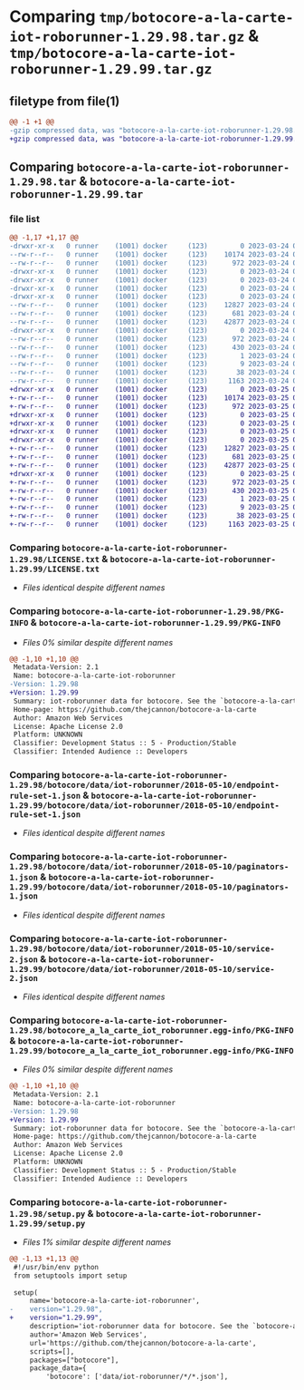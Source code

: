 # Comparing `tmp/botocore-a-la-carte-iot-roborunner-1.29.98.tar.gz` & `tmp/botocore-a-la-carte-iot-roborunner-1.29.99.tar.gz`

## filetype from file(1)

```diff
@@ -1 +1 @@
-gzip compressed data, was "botocore-a-la-carte-iot-roborunner-1.29.98.tar", last modified: Fri Mar 24 01:24:19 2023, max compression
+gzip compressed data, was "botocore-a-la-carte-iot-roborunner-1.29.99.tar", last modified: Sat Mar 25 01:22:40 2023, max compression
```

## Comparing `botocore-a-la-carte-iot-roborunner-1.29.98.tar` & `botocore-a-la-carte-iot-roborunner-1.29.99.tar`

### file list

```diff
@@ -1,17 +1,17 @@
-drwxr-xr-x   0 runner    (1001) docker     (123)        0 2023-03-24 01:24:19.313939 botocore-a-la-carte-iot-roborunner-1.29.98/
--rw-r--r--   0 runner    (1001) docker     (123)    10174 2023-03-24 01:24:19.000000 botocore-a-la-carte-iot-roborunner-1.29.98/LICENSE.txt
--rw-r--r--   0 runner    (1001) docker     (123)      972 2023-03-24 01:24:19.313939 botocore-a-la-carte-iot-roborunner-1.29.98/PKG-INFO
-drwxr-xr-x   0 runner    (1001) docker     (123)        0 2023-03-24 01:24:19.313939 botocore-a-la-carte-iot-roborunner-1.29.98/botocore/
-drwxr-xr-x   0 runner    (1001) docker     (123)        0 2023-03-24 01:24:19.313939 botocore-a-la-carte-iot-roborunner-1.29.98/botocore/data/
-drwxr-xr-x   0 runner    (1001) docker     (123)        0 2023-03-24 01:24:19.313939 botocore-a-la-carte-iot-roborunner-1.29.98/botocore/data/iot-roborunner/
-drwxr-xr-x   0 runner    (1001) docker     (123)        0 2023-03-24 01:24:19.313939 botocore-a-la-carte-iot-roborunner-1.29.98/botocore/data/iot-roborunner/2018-05-10/
--rw-r--r--   0 runner    (1001) docker     (123)    12827 2023-03-24 01:23:57.000000 botocore-a-la-carte-iot-roborunner-1.29.98/botocore/data/iot-roborunner/2018-05-10/endpoint-rule-set-1.json
--rw-r--r--   0 runner    (1001) docker     (123)      681 2023-03-24 01:23:57.000000 botocore-a-la-carte-iot-roborunner-1.29.98/botocore/data/iot-roborunner/2018-05-10/paginators-1.json
--rw-r--r--   0 runner    (1001) docker     (123)    42877 2023-03-24 01:23:57.000000 botocore-a-la-carte-iot-roborunner-1.29.98/botocore/data/iot-roborunner/2018-05-10/service-2.json
-drwxr-xr-x   0 runner    (1001) docker     (123)        0 2023-03-24 01:24:19.313939 botocore-a-la-carte-iot-roborunner-1.29.98/botocore_a_la_carte_iot_roborunner.egg-info/
--rw-r--r--   0 runner    (1001) docker     (123)      972 2023-03-24 01:24:19.000000 botocore-a-la-carte-iot-roborunner-1.29.98/botocore_a_la_carte_iot_roborunner.egg-info/PKG-INFO
--rw-r--r--   0 runner    (1001) docker     (123)      430 2023-03-24 01:24:19.000000 botocore-a-la-carte-iot-roborunner-1.29.98/botocore_a_la_carte_iot_roborunner.egg-info/SOURCES.txt
--rw-r--r--   0 runner    (1001) docker     (123)        1 2023-03-24 01:24:19.000000 botocore-a-la-carte-iot-roborunner-1.29.98/botocore_a_la_carte_iot_roborunner.egg-info/dependency_links.txt
--rw-r--r--   0 runner    (1001) docker     (123)        9 2023-03-24 01:24:19.000000 botocore-a-la-carte-iot-roborunner-1.29.98/botocore_a_la_carte_iot_roborunner.egg-info/top_level.txt
--rw-r--r--   0 runner    (1001) docker     (123)       38 2023-03-24 01:24:19.313939 botocore-a-la-carte-iot-roborunner-1.29.98/setup.cfg
--rw-r--r--   0 runner    (1001) docker     (123)     1163 2023-03-24 01:24:19.000000 botocore-a-la-carte-iot-roborunner-1.29.98/setup.py
+drwxr-xr-x   0 runner    (1001) docker     (123)        0 2023-03-25 01:22:40.963459 botocore-a-la-carte-iot-roborunner-1.29.99/
+-rw-r--r--   0 runner    (1001) docker     (123)    10174 2023-03-25 01:22:40.000000 botocore-a-la-carte-iot-roborunner-1.29.99/LICENSE.txt
+-rw-r--r--   0 runner    (1001) docker     (123)      972 2023-03-25 01:22:40.963459 botocore-a-la-carte-iot-roborunner-1.29.99/PKG-INFO
+drwxr-xr-x   0 runner    (1001) docker     (123)        0 2023-03-25 01:22:40.959459 botocore-a-la-carte-iot-roborunner-1.29.99/botocore/
+drwxr-xr-x   0 runner    (1001) docker     (123)        0 2023-03-25 01:22:40.959459 botocore-a-la-carte-iot-roborunner-1.29.99/botocore/data/
+drwxr-xr-x   0 runner    (1001) docker     (123)        0 2023-03-25 01:22:40.959459 botocore-a-la-carte-iot-roborunner-1.29.99/botocore/data/iot-roborunner/
+drwxr-xr-x   0 runner    (1001) docker     (123)        0 2023-03-25 01:22:40.959459 botocore-a-la-carte-iot-roborunner-1.29.99/botocore/data/iot-roborunner/2018-05-10/
+-rw-r--r--   0 runner    (1001) docker     (123)    12827 2023-03-25 01:22:12.000000 botocore-a-la-carte-iot-roborunner-1.29.99/botocore/data/iot-roborunner/2018-05-10/endpoint-rule-set-1.json
+-rw-r--r--   0 runner    (1001) docker     (123)      681 2023-03-25 01:22:12.000000 botocore-a-la-carte-iot-roborunner-1.29.99/botocore/data/iot-roborunner/2018-05-10/paginators-1.json
+-rw-r--r--   0 runner    (1001) docker     (123)    42877 2023-03-25 01:22:12.000000 botocore-a-la-carte-iot-roborunner-1.29.99/botocore/data/iot-roborunner/2018-05-10/service-2.json
+drwxr-xr-x   0 runner    (1001) docker     (123)        0 2023-03-25 01:22:40.963459 botocore-a-la-carte-iot-roborunner-1.29.99/botocore_a_la_carte_iot_roborunner.egg-info/
+-rw-r--r--   0 runner    (1001) docker     (123)      972 2023-03-25 01:22:40.000000 botocore-a-la-carte-iot-roborunner-1.29.99/botocore_a_la_carte_iot_roborunner.egg-info/PKG-INFO
+-rw-r--r--   0 runner    (1001) docker     (123)      430 2023-03-25 01:22:40.000000 botocore-a-la-carte-iot-roborunner-1.29.99/botocore_a_la_carte_iot_roborunner.egg-info/SOURCES.txt
+-rw-r--r--   0 runner    (1001) docker     (123)        1 2023-03-25 01:22:40.000000 botocore-a-la-carte-iot-roborunner-1.29.99/botocore_a_la_carte_iot_roborunner.egg-info/dependency_links.txt
+-rw-r--r--   0 runner    (1001) docker     (123)        9 2023-03-25 01:22:40.000000 botocore-a-la-carte-iot-roborunner-1.29.99/botocore_a_la_carte_iot_roborunner.egg-info/top_level.txt
+-rw-r--r--   0 runner    (1001) docker     (123)       38 2023-03-25 01:22:40.963459 botocore-a-la-carte-iot-roborunner-1.29.99/setup.cfg
+-rw-r--r--   0 runner    (1001) docker     (123)     1163 2023-03-25 01:22:40.000000 botocore-a-la-carte-iot-roborunner-1.29.99/setup.py
```

### Comparing `botocore-a-la-carte-iot-roborunner-1.29.98/LICENSE.txt` & `botocore-a-la-carte-iot-roborunner-1.29.99/LICENSE.txt`

 * *Files identical despite different names*

### Comparing `botocore-a-la-carte-iot-roborunner-1.29.98/PKG-INFO` & `botocore-a-la-carte-iot-roborunner-1.29.99/PKG-INFO`

 * *Files 0% similar despite different names*

```diff
@@ -1,10 +1,10 @@
 Metadata-Version: 2.1
 Name: botocore-a-la-carte-iot-roborunner
-Version: 1.29.98
+Version: 1.29.99
 Summary: iot-roborunner data for botocore. See the `botocore-a-la-carte` package for more info.
 Home-page: https://github.com/thejcannon/botocore-a-la-carte
 Author: Amazon Web Services
 License: Apache License 2.0
 Platform: UNKNOWN
 Classifier: Development Status :: 5 - Production/Stable
 Classifier: Intended Audience :: Developers
```

### Comparing `botocore-a-la-carte-iot-roborunner-1.29.98/botocore/data/iot-roborunner/2018-05-10/endpoint-rule-set-1.json` & `botocore-a-la-carte-iot-roborunner-1.29.99/botocore/data/iot-roborunner/2018-05-10/endpoint-rule-set-1.json`

 * *Files identical despite different names*

### Comparing `botocore-a-la-carte-iot-roborunner-1.29.98/botocore/data/iot-roborunner/2018-05-10/paginators-1.json` & `botocore-a-la-carte-iot-roborunner-1.29.99/botocore/data/iot-roborunner/2018-05-10/paginators-1.json`

 * *Files identical despite different names*

### Comparing `botocore-a-la-carte-iot-roborunner-1.29.98/botocore/data/iot-roborunner/2018-05-10/service-2.json` & `botocore-a-la-carte-iot-roborunner-1.29.99/botocore/data/iot-roborunner/2018-05-10/service-2.json`

 * *Files identical despite different names*

### Comparing `botocore-a-la-carte-iot-roborunner-1.29.98/botocore_a_la_carte_iot_roborunner.egg-info/PKG-INFO` & `botocore-a-la-carte-iot-roborunner-1.29.99/botocore_a_la_carte_iot_roborunner.egg-info/PKG-INFO`

 * *Files 0% similar despite different names*

```diff
@@ -1,10 +1,10 @@
 Metadata-Version: 2.1
 Name: botocore-a-la-carte-iot-roborunner
-Version: 1.29.98
+Version: 1.29.99
 Summary: iot-roborunner data for botocore. See the `botocore-a-la-carte` package for more info.
 Home-page: https://github.com/thejcannon/botocore-a-la-carte
 Author: Amazon Web Services
 License: Apache License 2.0
 Platform: UNKNOWN
 Classifier: Development Status :: 5 - Production/Stable
 Classifier: Intended Audience :: Developers
```

### Comparing `botocore-a-la-carte-iot-roborunner-1.29.98/setup.py` & `botocore-a-la-carte-iot-roborunner-1.29.99/setup.py`

 * *Files 1% similar despite different names*

```diff
@@ -1,13 +1,13 @@
 #!/usr/bin/env python
 from setuptools import setup
 
 setup(
     name='botocore-a-la-carte-iot-roborunner',
-    version="1.29.98",
+    version="1.29.99",
     description='iot-roborunner data for botocore. See the `botocore-a-la-carte` package for more info.',
     author='Amazon Web Services',
     url='https://github.com/thejcannon/botocore-a-la-carte',
     scripts=[],
     packages=["botocore"],
     package_data={
         'botocore': ['data/iot-roborunner/*/*.json'],
```

